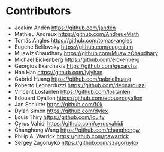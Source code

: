 Contributors
============

* Joakim Andén <https://github.com/janden>
* Mathieu Andreux <https://github.com/AndreuxMath>
* Tomás Angles <https://github.com/tomas-angles>
* Eugene Belilovsky <https://github.com/eugenium>
* Muawiz Chaudhary <https://github.com/MuawizChaudhary>
* Michael Eickenberg <https://github.com/eickenberg>
* Georgios Exarchakis <https://github.com/gexarcha>
* Han Han <https://github.com/lylyhan>
* Gabriel Huang <https://github.com/gabrielhuang>
* Roberto Leonarduzzi <https://github.com/rleonarduzzi>
* Vincent Lostanlen <https://github.com/lostanlen>
* Edouard Oyallon <https://github.com/edouardoyallon>
* Jan Schlüter <https://github.com/f0k>
* Dylan Simon <https://github.com/dylex>
* Louis Thiry <https://github.com/louity>
* Cyrus Vahidi <https://github.com/cyrusvahidi>
* Changhong Wang <https://github.com/changhongw>
* Philip A. Warrick <https://github.com/pawarrick>
* Sergey Zagoruyko <https://github.com/szagoruyko>
